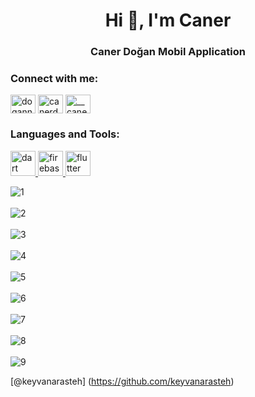 <h1 align="center">Hi 👋, I'm Caner</h1>
<h3 align="center">Caner Doğan Mobil Application</h3>

<h3 align="left">Connect with me:</h3>
<p align="left">
<a href="https://twitter.com/dogann_caner" target="blank"><img align="center" src="https://raw.githubusercontent.com/rahuldkjain/github-profile-readme-generator/master/src/images/icons/Social/twitter.svg" alt="dogann_caner" height="30" width="40" /></a>
<a href="https://linkedin.com/in/canerdogann" target="blank"><img align="center" src="https://raw.githubusercontent.com/rahuldkjain/github-profile-readme-generator/master/src/images/icons/Social/linked-in-alt.svg" alt="canerdogann" height="30" width="40" /></a>
<a href="https://instagram.com/__canerdogan__" target="blank"><img align="center" src="https://raw.githubusercontent.com/rahuldkjain/github-profile-readme-generator/master/src/images/icons/Social/instagram.svg" alt="__canerdogan__" height="30" width="40" /></a>
</p>

<h3 align="left">Languages and Tools:</h3>
<p align="left"> <a href="https://dart.dev" target="_blank" rel="noreferrer"> <img src="https://www.vectorlogo.zone/logos/dartlang/dartlang-icon.svg" alt="dart" width="40" height="40"/> </a> <a href="https://firebase.google.com/" target="_blank" rel="noreferrer"> <img src="https://www.vectorlogo.zone/logos/firebase/firebase-icon.svg" alt="firebase" width="40" height="40"/> </a> <a href="https://flutter.dev" target="_blank" rel="noreferrer"> <img src="https://www.vectorlogo.zone/logos/flutterio/flutterio-icon.svg" alt="flutter" width="40" height="40"/> </a> </p>

![1](https://github.com/canerdogann/Flutter_V-ZE/assets/148792959/7dc1ab93-3c6b-442d-b95b-0e66f9fa3ab6)
<br></br>
![2](https://github.com/canerdogann/Flutter_V-ZE/assets/148792959/7188f56f-cf5f-499a-a652-e8c1cbbbc35c)
<br></br>
![3](https://github.com/canerdogann/Flutter_V-ZE/assets/148792959/d43c75c8-8d06-4a8e-a964-3e91c8ddf767)
<br></br>
![4](https://github.com/canerdogann/Flutter_V-ZE/assets/148792959/92c12ba7-d630-42c1-8729-4238ffd2f082)
<br></br>
![5](https://github.com/canerdogann/Flutter_V-ZE/assets/148792959/69d32894-0438-4aa4-a3f1-4eb7006c81f3)
<br></br>
![6](https://github.com/canerdogann/Flutter_V-ZE/assets/148792959/e1d84ff6-51b2-46ad-b2f9-dbfe64bc67d3)
<br></br>
![7](https://github.com/canerdogann/Flutter_V-ZE/assets/148792959/53652fc7-ce7b-41df-8268-04b77dcafb7b)
<br></br>
![8](https://github.com/canerdogann/Flutter_V-ZE/assets/148792959/0b0f0814-616e-45ac-b6e2-321da664ddb5)
<br></br>
![9](https://github.com/canerdogann/Flutter_V-ZE/assets/148792959/7f714e8e-c8ee-4c0a-89a5-c0d5dc428cb0)


[@keyvanarasteh] (https://github.com/keyvanarasteh)
